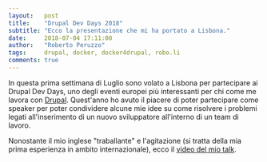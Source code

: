 ```yaml
---
layout:   post
title:    "Drupal Dev Days 2018"
subtitle: "Ecco la presentazione che mi ha portato a Lisbona."
date:     2018-07-04 17:11:00
author:   "Roberto Peruzzo"
tags:     drupal, docker, docker4drupal, robo.li
comments: true
---
```


<p>
  In questa prima settimana di Luglio sono volato a Lisbona per partecipare ai Drupal Dev Days, uno degli eventi europei più interessanti per chi come me lavora con <a href="https://www.drupal.org" target="_blank">Drupal</a>. Quest'anno ho avuto il piacere di poter partecipare come speaker per poter condividere alcune mie idee su come risolvere i problemi legati all'inserimento di un nuovo sviluppatore all'interno di un team di lavoro.
</p>
<p>
  Nonostante il mio inglese "traballante" e l'agitazione (si tratta della mia prima esperienza in ambito internazionale), ecco il <a href="https://bit.ly/2KyoK2m" target="_blank">video del mio talk</a>.
</p>
